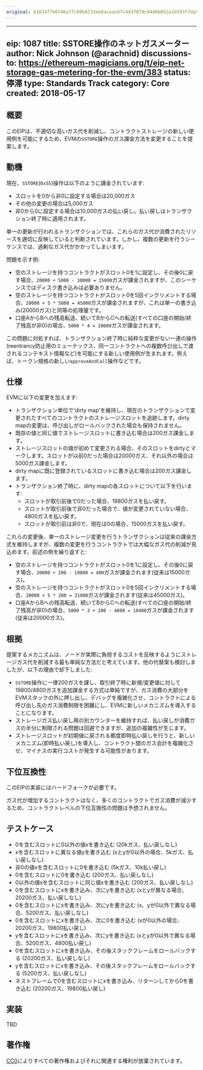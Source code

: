 ```yaml
---
original: b1034f7b6f46a77c69b8233ee8aceac67c443f879c9446b052a1b593f7da58e6
---
```


---
eip: 1087
title: SSTORE操作のネットガスメーター
author: Nick Johnson (@arachnid)
discussions-to: https://ethereum-magicians.org/t/eip-net-storage-gas-metering-for-the-evm/383
status: 停滞
type: Standards Track
category: Core
created: 2018-05-17
---

## 概要
このEIPは、不適切な高いガス代を削減し、コントラクトストレージの新しい使用例を可能にするため、EVMの`SSTORE`操作のガス課金方法を変更することを提案します。

## 動機
現在、`SSTORE`(`0x55`)操作は以下のように課金されています:

 - スロットを0から非0に設定する場合は20,000ガス
 - その他の変更の場合は5,000ガス
 - 非0から0に設定する場合は10,000ガスの払い戻し。払い戻しはトランザクション終了時に適用されます。

単一の更新が行われるトランザクションでは、これらのガス代が消費されたリソースを適切に反映していると判断されています。しかし、複数の更新を行うシーケンスでは、過剰なガス代がかかってしまいます。

問題を示す例:

 - 空のストレージを持つコントラクトがスロット0を1に設定し、その後0に戻す場合、`20000 + 5000 - 10000 = 15000`ガスが課金されますが、このシーケンスではディスク書き込みは必要ありません。
 - 空のストレージを持つコントラクトがスロット0を5回インクリメントする場合、`20000 + 5 * 5000 = 45000`ガスが課金されますが、これは単一の書き込み(20000ガス)と同等の処理量です。
 - 口座AからBへの残高転送、続いてBからCへの転送(すべての口座の開始/終了残高が非0)の場合、`5000 * 4 = 20000`ガスが課金されます。

この問題に対処すれば、トランザクション終了時に純粋な変更がない一連の操作(reentrancy防止用のミューテックス、同一コントラクトへの複数呼び出しで渡されるコンテキスト情報など)を可能にする新しい使用例が生まれます。例えば、トークン規格の新しい`approveAndCall`操作などです。

## 仕様
EVMに以下の変更を加えます:

 - トランザクション単位で'dirty map'を維持し、現在のトランザクションで変更されたすべてのコントラクトのストレージスロットを追跡します。dirty mapの変更は、呼び出しがロールバックされた場合も保持されません。
 - 既存の値と同じ値でストレージスロットに書き込む場合は200ガス課金します。
 - ストレージスロットの値が初めて変更される場合、そのスロットをdirtyとマークします。スロットが以前0だった場合は20000ガス、それ以外の場合は5000ガス課金します。
 - dirty mapに既に登録されているスロットに書き込む場合は200ガス課金します。
 - トランザクション終了時に、dirty mapの各スロットについて以下を行います:
   - スロットが取引前後で0だった場合、19800ガスを払い戻す。
   - スロットが取引前後で非0だった場合で、値が変更されていない場合、4800ガスを払い戻す。
   - スロットが取引前は非0で、現在は0の場合、15000ガスを払い戻す。

これらの変更後、単一のストレージ変更を行うトランザクションは従来の課金方式を維持しますが、複数の変更を行うコントラクトでは大幅なガス代の削減が見込めます。前述の例を繰り返すと:

 - 空のストレージを持つコントラクトがスロット0を1に設定し、その後0に戻す場合、`20000 + 200 - 19800 = 400`ガスが課金されます(従来は15000ガス)。
 - 空のストレージを持つコントラクトがスロット0を5回インクリメントする場合、`20000 + 5 * 200 = 21000`ガスが課金されます(従来は45000ガス)。
 - 口座AからBへの残高転送、続いてBからCへの転送(すべての口座の開始/終了残高が非0)の場合、`5000 * 3 + 200 - 4800 = 10400`ガスが課金されます(従来は20000ガス)。

## 根拠
提案するメカニズムは、ノードが実際に負担するコストを反映するようにストレージガス代を削減する最も単純な方法だと考えています。他の代替案も検討しましたが、以下の理由で却下しました:

 - `SSTORE`操作に一律200ガスを課し、取引終了時に新規/変更値に対して19800/4800ガスを追加課金する方式は単純ですが、ガス消費の大部分をEVMスタックの外に押し出し、デバッグを複雑化させ、コントラクトによる呼び出し先のガス消費制限を困難にし、EVMに新しいメカニズムを導入することになります。
 - ストレージガス払い戻し用の別カウンターを維持すれば、払い戻しが消費ガスの半分に制限される問題は回避できますが、追加の複雑性が生じます。
 - ストレージスロットが初期値に戻される都度即時払い戻しを行うと、新しいメカニズム(即時払い戻し)を導入し、コントラクト間のガス会計を複雑化させ、マイナスの実行コストが発生する可能性があります。

## 下位互換性
このEIPの実装にはハードフォークが必要です。

ガス代が増加するコントラクトはなく、多くのコントラクトでガス消費が減少するため、コントラクトレベルの下位互換性の問題は予想されません。

## テストケース

 - 0を含むスロットに0以外の値xを書き込む (20kガス、払い戻しなし)
 - xを含むスロットに異なる値yを書き込む (xとyが0以外の場合、5kガス、払い戻しなし)
 - 非0の値xを含むスロットに0を書き込む (5kガス、10k払い戻し)
 - 0を含むスロットに0を書き込む (200ガス、払い戻しなし)
 - 0以外の値xを含むスロットに同じ値xを書き込む (200ガス、払い戻しなし)
 - 0を含むスロットにxを書き込み、次にyを書き込む (xとyが異なる場合、20200ガス、払い戻しなし)
 - 0を含むスロットにxを書き込み、次にyを書き込む (x、yが0以外で異なる場合、5200ガス、払い戻しなし)
 - 0を含むスロットにxを書き込み、次に0を書き込む (xが0以外の場合、20200ガス、19800払い戻し)
 - yを含むスロットにxを書き込み、次にyを書き込む (xとyが0以外で異なる場合、5200ガス、4800払い戻し)
 - 0を含むスロットにxを書き込み、その後スタックフレームをロールバックする (20200ガス、払い戻しなし)
 - yを含むスロットにxを書き込み、その後スタックフレームをロールバックする (5200ガス、払い戻しなし)
 - ネストフレームで0を含むスロットにxを書き込み、リターンしてから0を書き込む (20200ガス、19800払い戻し)

## 実装
TBD

## 著作権
[CC0](../LICENSE.md)によりすべての著作権およびそれに関連する権利が放棄されています。